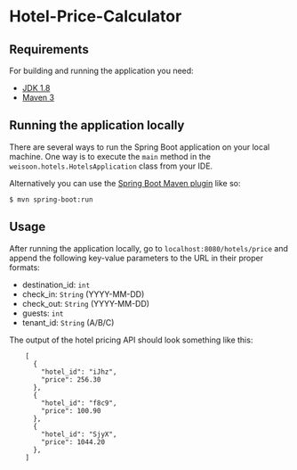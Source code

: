 # Hotel-Price-Calculator

## Requirements

For building and running the application you need:

- [JDK 1.8](http://www.oracle.com/technetwork/java/javase/downloads/jdk8-downloads-2133151.html)
- [Maven 3](https://maven.apache.org)

## Running the application locally

There are several ways to run the Spring Boot application on your local machine. One way is to execute the `main` method in the `weisoon.hotels.HotelsApplication` class from your IDE.

Alternatively you can use the [Spring Boot Maven plugin](https://docs.spring.io/spring-boot/docs/current/reference/html/build-tool-plugins-maven-plugin.html) like so:

```
$ mvn spring-boot:run
```

## Usage

After running the application locally, go to `localhost:8080/hotels/price` and append the following key-value parameters to the URL in their proper formats:

- destination_id: `int`
- check_in: `String` (YYYY-MM-DD)
- check_out: `String` (YYYY-MM-DD)
- guests: `int`
- tenant_id: `String` (A/B/C)

The output of the hotel pricing API should look something like this:

```
    [
      {
        "hotel_id": "iJhz",
        "price": 256.30
      },
      {
        "hotel_id": "f8c9",
        "price": 100.90
      },
      {
        "hotel_id": "SjyX",
        "price": 1044.20
      },
    ]
```
